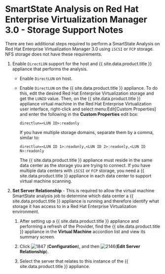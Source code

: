 # SmartState Analysis on Red Hat Enterprise Virtualization Manager 3.0 - Storage Support Notes

There are two additional steps required to perform a SmartState Analysis
on Red Hat Enterprise Virtualization Manager 3.0 using `iSCSI` or `FCP`
storage. NFS storage does not have these requirements.

1.  Enable `DirectLUN` support for the host and {{ site.data.product.title }}
    appliance that performs the analysis.

      - Enable `DirectLUN` on host.

      - Enable `DirectLUN` on the {{ site.data.product.title }} appliance. To do this,
        edit the desired Red Hat Enterprise Virtualization storage and
        get the `LUNID` value. Then, on the {{ site.data.product.title }} appliance
        virtual machine in the Red Hat Enterprise Virtualization user
        interface, right-click and select menu:Edit\[Custom Properties\]
        and enter the following in the **Custom Properties** edit box:

            directlun=<LUN ID>:readonly

        If you have multiple storage domains, separate them by a comma,
        similar to:

            directlun=<LUN ID 1>:readonly,<LUN ID 2>:readonly,<LUN ID N>:readonly

        <div class="note">

        The {{ site.data.product.title }} appliance must reside in the same data
        center as the storage you are trying to connect. If you have
        multiple data centers with `iSCSI` or `FCP` storage, you need a
        {{ site.data.product.title }} appliance in each data center to support virtual
        machine scanning.

        </div>

2.  **Set Server Relationship** - This is required to allow the virtual
    machine SmartState analysis job to determine which data center a
    {{ site.data.product.title }} appliance is running and therefore identify what
    storage it has access to in a Red Hat Enterprise Virtualization
    environment.

    1.  After setting up a {{ site.data.product.title }} appliance and performing a
        refresh of the Provider, find the {{ site.data.product.title }} appliance in
        the **Virtual Machine** accordion list and view its summary
        screen.

    2.  Click ![1847](../images/1847.png) (**Configuration**), and then
        ![2146](../images/2146.png)(**Edit Server Relationship**).

    3.  Select the server that relates to this instance of the
        {{ site.data.product.title }} appliance.
